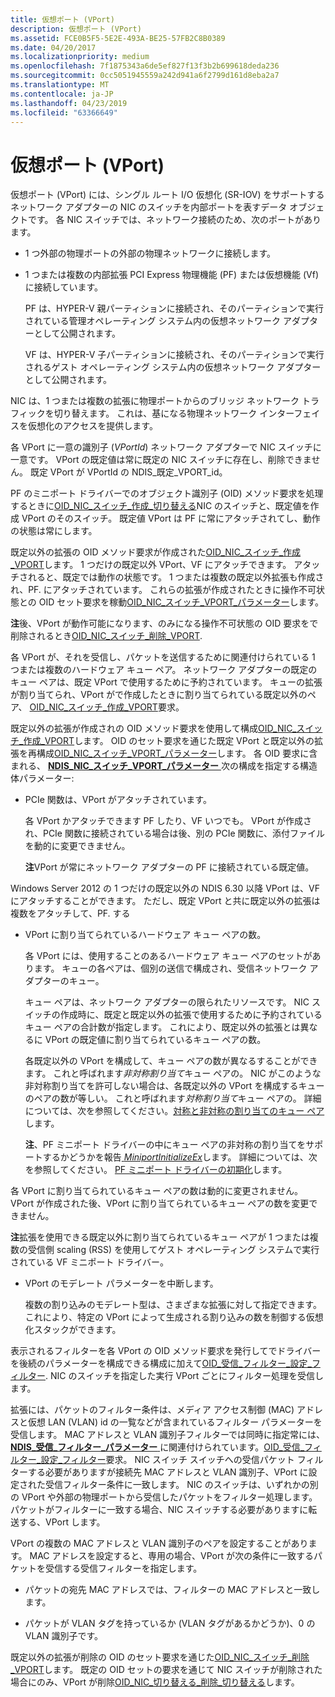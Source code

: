 ```yaml
---
title: 仮想ポート (VPort)
description: 仮想ポート (VPort)
ms.assetid: FCE0B5F5-5E2E-493A-BE25-57FB2C8B0389
ms.date: 04/20/2017
ms.localizationpriority: medium
ms.openlocfilehash: 7f1875343a6de5ef827f13f3b2b699618deda236
ms.sourcegitcommit: 0cc5051945559a242d941a6f2799d161d8eba2a7
ms.translationtype: MT
ms.contentlocale: ja-JP
ms.lasthandoff: 04/23/2019
ms.locfileid: "63366649"
---
```

# <a name="virtual-ports-vports"></a>仮想ポート (VPort)


仮想ポート (VPort) には、シングル ルート I/O 仮想化 (SR-IOV) をサポートするネットワーク アダプターの NIC のスイッチを内部ポートを表すデータ オブジェクトです。 各 NIC スイッチでは、ネットワーク接続のため、次のポートがあります。

-   1 つ外部の物理ポートの外部の物理ネットワークに接続します。

-   1 つまたは複数の内部拡張 PCI Express 物理機能 (PF) または仮想機能 (Vf) に接続しています。

    PF は、HYPER-V 親パーティションに接続され、そのパーティションで実行されている管理オペレーティング システム内の仮想ネットワーク アダプターとして公開されます。

    VF は、HYPER-V 子パーティションに接続され、そのパーティションで実行されるゲスト オペレーティング システム内の仮想ネットワーク アダプターとして公開されます。

NIC は、1 つまたは複数の拡張に物理ポートからのブリッジ ネットワーク トラフィックを切り替えます。 これは、基になる物理ネットワーク インターフェイスを仮想化のアクセスを提供します。

各 VPort に一意の識別子 (*VPortId*) ネットワーク アダプターで NIC スイッチに一意です。 VPort の既定値は常に既定の NIC スイッチに存在し、削除できません。 既定 VPort が VPortId の NDIS\_既定\_VPORT\_id。

PF のミニポート ドライバーでのオブジェクト識別子 (OID) メソッド要求を処理するときに[OID\_NIC\_スイッチ\_作成\_切り替える](https://msdn.microsoft.com/library/windows/hardware/hh451815)NIC のスイッチと、既定値を作成 VPort のそのスイッチ。 既定値 VPort は PF に常にアタッチされてし、動作の状態は常にします。

既定以外の拡張の OID メソッド要求が作成された[OID\_NIC\_スイッチ\_作成\_VPORT](https://msdn.microsoft.com/library/windows/hardware/hh451816)します。 1 つだけの既定以外 VPort、VF にアタッチできます。 アタッチされると、既定では動作の状態です。 1 つまたは複数の既定以外拡張も作成され、PF. にアタッチされています。 これらの拡張が作成されたときに操作不可状態との OID セット要求を稼動[OID\_NIC\_スイッチ\_VPORT\_パラメーター](https://msdn.microsoft.com/library/windows/hardware/hh451825)します。

**注**後、VPort が動作可能になります、のみになる操作不可状態の OID 要求をで削除されるとき[OID\_NIC\_スイッチ\_削除\_VPORT](https://msdn.microsoft.com/library/windows/hardware/hh451818).



各 VPort が、それを受信し、パケットを送信するために関連付けられている 1 つまたは複数のハードウェア キュー ペア。 ネットワーク アダプターの既定のキュー ペアは、既定 VPort で使用するために予約されています。 キューの拡張が割り当てられ、VPort がで作成したときに割り当てられている既定以外のペア、 [OID\_NIC\_スイッチ\_作成\_VPORT](https://msdn.microsoft.com/library/windows/hardware/hh451816)要求。

既定以外の拡張が作成されの OID メソッド要求を使用して構成[OID\_NIC\_スイッチ\_作成\_VPORT](https://msdn.microsoft.com/library/windows/hardware/hh451816)します。 OID のセット要求を通じた既定 VPort と既定以外の拡張を再構成[OID\_NIC\_スイッチ\_VPORT\_パラメーター](https://msdn.microsoft.com/library/windows/hardware/hh451825)します。 各 OID 要求に含まれる、 [ **NDIS\_NIC\_スイッチ\_VPORT\_パラメーター** ](https://msdn.microsoft.com/library/windows/hardware/hh451597)次の構成を指定する構造体パラメーター:

-   PCIe 関数は、VPort がアタッチされています。

    各 VPort かアタッチできます PF したり、VF いつでも。 VPort が作成され、PCIe 関数に接続されている場合は後、別の PCIe 関数に、添付ファイルを動的に変更できません。

    **注**VPort が常にネットワーク アダプターの PF に接続されている既定値。




Windows Server 2012 の 1 つだけの既定以外の NDIS 6.30 以降 VPort は、VF にアタッチすることができます。 ただし、既定 VPort と共に既定以外の拡張は複数をアタッチして、PF. する


-   VPort に割り当てられているハードウェア キュー ペアの数。

    各 VPort には、使用することのあるハードウェア キュー ペアのセットがあります。 キューの各ペアは、個別の送信で構成され、受信ネットワーク アダプターのキュー。

    キュー ペアは、ネットワーク アダプターの限られたリソースです。 NIC スイッチの作成時に、既定と既定以外の拡張で使用するために予約されているキュー ペアの合計数が指定します。 これにより、既定以外の拡張とは異なるに VPort の既定値に割り当てられているキュー ペアの数。

    各既定以外の VPort を構成して、キュー ペアの数が異なるすることができます。 これと呼ばれます*非対称割り当て*キュー ペアの。 NIC がこのような非対称割り当てを許可しない場合は、各既定以外の VPort を構成するキューのペアの数が等しい。 これと呼ばれます*対称割り当て*キュー ペアの。 詳細については、次を参照してください。[対称と非対称の割り当てのキュー ペア](symmetric-and-asymmetric-assignment-of-queue-pairs.md)します。

    **注**、PF ミニポート ドライバーの中にキュー ペアの非対称の割り当てをサポートするかどうかを報告[ *MiniportInitializeEx*](https://msdn.microsoft.com/library/windows/hardware/ff559389)します。 詳細については、次を参照してください。 [PF ミニポート ドライバーの初期化](initializing-a-pf-miniport-driver.md)します。




各 VPort に割り当てられているキュー ペアの数は動的に変更されません。 VPort が作成された後、VPort に割り当てられているキュー ペアの数を変更できません。

**注**拡張を使用できる既定以外に割り当てられているキュー ペアが 1 つまたは複数の受信側 scaling (RSS) を使用してゲスト オペレーティング システムで実行されている VF ミニポート ドライバー。




-   VPort のモデレート パラメーターを中断します。

    複数の割り込みのモデレート型は、さまざまな拡張に対して指定できます。 これにより、特定の VPort によって生成される割り込みの数を制御する仮想化スタックができます。

表示されるフィルターを各 VPort の OID メソッド要求を発行してでドライバーを後続のパラメーターを構成できる構成に加えて[OID\_受信\_フィルター\_設定\_フィルター](https://msdn.microsoft.com/library/windows/hardware/ff569795). NIC のスイッチを指定した実行 VPort ごとにフィルター処理を受信します。

拡張には、パケットのフィルター条件は、メディア アクセス制御 (MAC) アドレスと仮想 LAN (VLAN) id の一覧などが含まれているフィルター パラメーターを受信します。 MAC アドレスと VLAN 識別子フィルターでは同時に指定常には、 [ **NDIS\_受信\_フィルター\_パラメーター** ](https://msdn.microsoft.com/library/windows/hardware/ff567181) に関連付けられています。[OID\_受信\_フィルター\_設定\_フィルター](https://msdn.microsoft.com/library/windows/hardware/ff569795)要求。 NIC スイッチ スイッチへの受信パケット フィルターする必要がありますが接続先 MAC アドレスと VLAN 識別子、VPort に設定された受信フィルター条件に一致します。 NIC のスイッチは、いずれかの別の VPort や外部の物理ポートから受信したパケットをフィルター処理します。 パケットがフィルターに一致する場合、NIC スイッチする必要がありますに転送する、VPort します。

VPort の複数の MAC アドレスと VLAN 識別子のペアを設定することがあります。 MAC アドレスを設定すると、専用の場合、VPort が次の条件に一致するパケットを受信する受信フィルターを指定します。

-   パケットの宛先 MAC アドレスでは、フィルターの MAC アドレスと一致します。

-   パケットが VLAN タグを持っているか (VLAN タグがあるかどうか)、0 の VLAN 識別子です。

既定以外の拡張が削除の OID のセット要求を通じた[OID\_NIC\_スイッチ\_削除\_VPORT](https://msdn.microsoft.com/library/windows/hardware/hh451816)します。 既定の OID セットの要求を通じて NIC スイッチが削除された場合にのみ、VPort が削除[OID\_NIC\_切り替える\_削除\_切り替える](https://msdn.microsoft.com/library/windows/hardware/hh451817)します。









